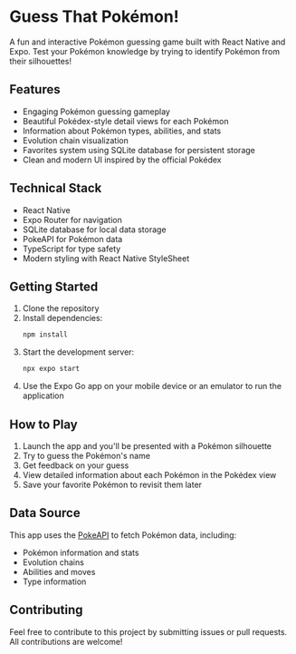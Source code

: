 # Guess That Pokémon!

A fun and interactive Pokémon guessing game built with React Native and Expo. Test your Pokémon knowledge by trying to identify Pokémon from their silhouettes!

## Features

- Engaging Pokémon guessing gameplay
- Beautiful Pokédex-style detail views for each Pokémon
- Information about Pokémon types, abilities, and stats
- Evolution chain visualization
- Favorites system using SQLite database for persistent storage
- Clean and modern UI inspired by the official Pokédex

## Technical Stack

- React Native
- Expo Router for navigation
- SQLite database for local data storage
- PokeAPI for Pokémon data
- TypeScript for type safety
- Modern styling with React Native StyleSheet

## Getting Started

1. Clone the repository
2. Install dependencies:
   ```bash
   npm install
   ```
3. Start the development server:
   ```bash
   npx expo start
   ```
4. Use the Expo Go app on your mobile device or an emulator to run the application

## How to Play

1. Launch the app and you'll be presented with a Pokémon silhouette
2. Try to guess the Pokémon's name
3. Get feedback on your guess
4. View detailed information about each Pokémon in the Pokédex view
5. Save your favorite Pokémon to revisit them later

## Data Source

This app uses the [PokeAPI](https://pokeapi.co/) to fetch Pokémon data, including:
- Pokémon information and stats
- Evolution chains
- Abilities and moves
- Type information

## Contributing

Feel free to contribute to this project by submitting issues or pull requests. All contributions are welcome!